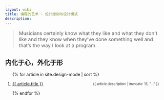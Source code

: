 ```yaml
---
layout: wiki
title: 编程的艺术 - 设计原则与设计模式
description: 
---
```


<div>
<blockquote style="font-size: 1rem">Musicians certainly know what they like and what they don’t like and they know when they’ve done something well and that’s the way I look at a program.</blockquote>

<h2> 内化于心，外化于形 </h2>

  <ol class="posts-list">
    {% for article in site.design-mode | sort %}
      <li class="posts-list-item">
        <p style="display: flex;">
          <a class="posts-list-name" href="{{ article.url }}">{{ article.title }}</a>
          <span style="font-size: 0.7rem;color: #333;flex: 1;align-self: center; text-align: right;">{{ article.description | truncate: 15, "..." }}</span>
        </p>
      </li>
    {% endfor %}
  </ol>
</div>